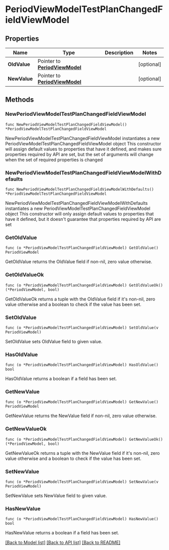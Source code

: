 # PeriodViewModelTestPlanChangedFieldViewModel

## Properties

Name | Type | Description | Notes
------------ | ------------- | ------------- | -------------
**OldValue** | Pointer to [**PeriodViewModel**](PeriodViewModel.md) |  | [optional] 
**NewValue** | Pointer to [**PeriodViewModel**](PeriodViewModel.md) |  | [optional] 

## Methods

### NewPeriodViewModelTestPlanChangedFieldViewModel

`func NewPeriodViewModelTestPlanChangedFieldViewModel() *PeriodViewModelTestPlanChangedFieldViewModel`

NewPeriodViewModelTestPlanChangedFieldViewModel instantiates a new PeriodViewModelTestPlanChangedFieldViewModel object
This constructor will assign default values to properties that have it defined,
and makes sure properties required by API are set, but the set of arguments
will change when the set of required properties is changed

### NewPeriodViewModelTestPlanChangedFieldViewModelWithDefaults

`func NewPeriodViewModelTestPlanChangedFieldViewModelWithDefaults() *PeriodViewModelTestPlanChangedFieldViewModel`

NewPeriodViewModelTestPlanChangedFieldViewModelWithDefaults instantiates a new PeriodViewModelTestPlanChangedFieldViewModel object
This constructor will only assign default values to properties that have it defined,
but it doesn't guarantee that properties required by API are set

### GetOldValue

`func (o *PeriodViewModelTestPlanChangedFieldViewModel) GetOldValue() PeriodViewModel`

GetOldValue returns the OldValue field if non-nil, zero value otherwise.

### GetOldValueOk

`func (o *PeriodViewModelTestPlanChangedFieldViewModel) GetOldValueOk() (*PeriodViewModel, bool)`

GetOldValueOk returns a tuple with the OldValue field if it's non-nil, zero value otherwise
and a boolean to check if the value has been set.

### SetOldValue

`func (o *PeriodViewModelTestPlanChangedFieldViewModel) SetOldValue(v PeriodViewModel)`

SetOldValue sets OldValue field to given value.

### HasOldValue

`func (o *PeriodViewModelTestPlanChangedFieldViewModel) HasOldValue() bool`

HasOldValue returns a boolean if a field has been set.

### GetNewValue

`func (o *PeriodViewModelTestPlanChangedFieldViewModel) GetNewValue() PeriodViewModel`

GetNewValue returns the NewValue field if non-nil, zero value otherwise.

### GetNewValueOk

`func (o *PeriodViewModelTestPlanChangedFieldViewModel) GetNewValueOk() (*PeriodViewModel, bool)`

GetNewValueOk returns a tuple with the NewValue field if it's non-nil, zero value otherwise
and a boolean to check if the value has been set.

### SetNewValue

`func (o *PeriodViewModelTestPlanChangedFieldViewModel) SetNewValue(v PeriodViewModel)`

SetNewValue sets NewValue field to given value.

### HasNewValue

`func (o *PeriodViewModelTestPlanChangedFieldViewModel) HasNewValue() bool`

HasNewValue returns a boolean if a field has been set.


[[Back to Model list]](../README.md#documentation-for-models) [[Back to API list]](../README.md#documentation-for-api-endpoints) [[Back to README]](../README.md)


